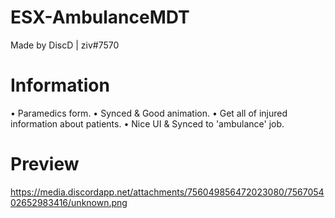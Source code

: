 # ESX-AmbulanceMDT
Made by DiscD | ziv#7570

# Information
• Paramedics form.
• Synced & Good animation.
• Get all of injured information about patients.
• Nice UI & Synced to 'ambulance' job.

# Preview
https://media.discordapp.net/attachments/756049856472023080/756705402652983416/unknown.png

